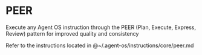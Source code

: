 # PEER

Execute any Agent OS instruction through the PEER (Plan, Execute, Express, Review) pattern for improved quality and consistency

Refer to the instructions located in @~/.agent-os/instructions/core/peer.md